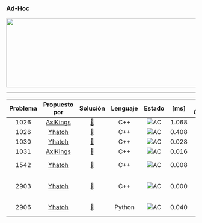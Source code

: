 ### Ad-Hoc
<p align="center">
  <img width="690" height="184" src="/misc/uri_adhoc.png">
</p>

---

| Problema     | Propuesto por | Solución     | Lenguaje | Estado | [ms] | CPU Complexity| Memory Complexity | Commentario|
|  :----:        |    :----:   |           :----:  |           :----:  |            :----:  |            :----:  |            :----:  |            :----:  |             :----:  | 
| 1026   | [AxlKings](https://github.com/AxlKings) | [🔗](/soluciones/URI/problemas/adhoc/1026/1026_AxlKings.cpp)    | C++ | ![AC](https://placehold.it/40/32CD32/FFFFFF?text=AC)| 1.068 | O(t) | O(1) | Python = TLE |
| 1026   | [Yhatoh](https://github.com/Yhatoh) | [🔗](/soluciones/URI/problemas/adhoc/1026/1026_Yhatoh.cpp)    | C++ | ![AC](https://placehold.it/40/32CD32/FFFFFF?text=AC)| 0.408 	 | O(t) | O(1) | los carry se ignoran siempre |
| 1030   | [Yhatoh](https://github.com/Yhatoh) | [🔗](/soluciones/URI/problemas/adhoc/1030/1030_Yhatoh.cpp)   | C++ | ![AC](https://placehold.it/40/32CD32/FFFFFF?text=AC) | 0.028 | - | O(n) | Elimina al asesinado >:3|
| 1031   | [AxlKings](https://github.com/AxlKings) | [🔗](/soluciones/URI/problemas/adhoc/1031/1031_AxlKings.cpp)    | C++ | ![AC](https://placehold.it/40/32CD32/FFFFFF?text=AC)| 0.016 | - | O(1) | Fuerza bruta posting |
| 1542   | [Yhatoh](https://github.com/Yhatoh) | [🔗](/soluciones/URI/problemas/adhoc/1542/1542_Yhatoh.cpp)   | C++ | ![AC](https://placehold.it/40/32CD32/FFFFFF?text=AC) | 0.008 | O(t) | O(1) | cantPagina/d - cantPagina/q = d, despeje cantPagina |
| 2903   | [Yhatoh](https://github.com/Yhatoh) | [🔗](/soluciones/URI/problemas/adhoc/2903/2903_Yhatoh.cpp)    | C++ |![AC](https://placehold.it/40/32CD32/FFFFFF?text=AC)| 0.000 | - | O(1) | t += r/360, hasta que round(t\*100000)/100000 == floor(round(t\*100000)/100000) |
| 2906   | [Yhatoh](https://github.com/Yhatoh) | [🔗](/soluciones/URI/problemas/adhoc/2906/2906_Yhatoh.py)    | Python | ![AC](https://placehold.it/40/32CD32/FFFFFF?text=AC)| 0.040 | - | O(n) | Sigue las intrucciones y todo saldrá bien |
